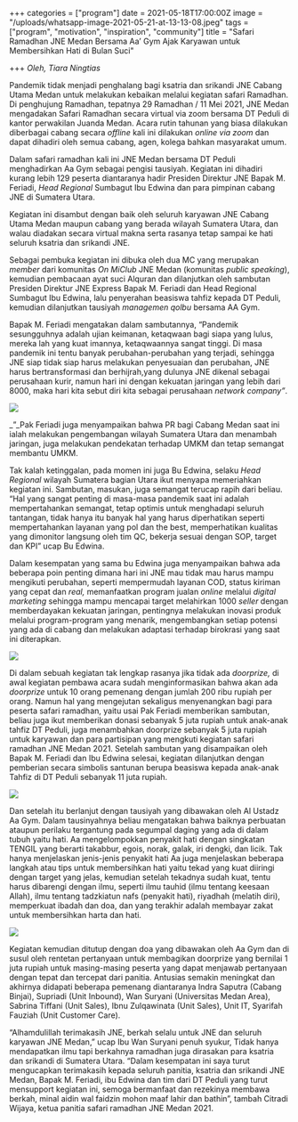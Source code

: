 +++
categories = ["program"]
date = 2021-05-18T17:00:00Z
image = "/uploads/whatsapp-image-2021-05-21-at-13-13-08.jpeg"
tags = ["program", "motivation", "inspiration", "community"]
title = "Safari Ramadhan JNE Medan Bersama Aa’ Gym Ajak Karyawan untuk Membersihkan Hati di Bulan Suci"

+++
_Oleh, Tiara Ningtias_

Pandemik tidak menjadi penghalang bagi ksatria dan srikandi JNE Cabang Utama Medan untuk melakukan kebaikan melalui kegiatan safari Ramadhan. Di penghujung Ramadhan, tepatnya 29 Ramadhan / 11 Mei 2021, JNE Medan mengadakan Safari Ramadhan secara virtual via zoom bersama DT Peduli di kantor perwakilan Juanda Medan. Acara rutin tahunan yang biasa dilakukan diberbagai cabang secara _offline_ kali ini dilakukan _online via zoom_ dan dapat dihadiri oleh semua cabang, agen, kolega bahkan masyarakat umum.

Dalam safari ramadhan kali ini JNE Medan bersama DT Peduli menghadirkan Aa Gym sebagai pengisi tausiyah. Kegiatan ini dihadiri kurang lebih 129 peserta diantaranya hadir Presiden Direktur JNE Bapak M. Feriadi, _Head Regional_ Sumbagut Ibu Edwina dan para pimpinan cabang JNE di Sumatera Utara.

Kegiatan ini disambut dengan baik oleh seluruh karyawan JNE Cabang Utama Medan maupun cabang yang berada wilayah Sumatera Utara, dan walau diadakan secara virtual makna serta rasanya tetap sampai ke hati seluruh ksatria dan srikandi JNE.

Sebagai pembuka kegiatan ini dibuka oleh dua MC yang merupakan _member_ dari komunitas _On MiClub_ JNE Medan (komunitas _public speaking_), kemudian pembacaan ayat suci Alquran dan dilanjutkan oleh sambutan Presiden Direktur JNE Express Bapak M. Feriadi dan Head Regional Sumbagut Ibu Edwina, lalu penyerahan beasiswa tahfiz kepada DT Peduli, kemudian dilanjutkan tausiyah _managemen qolbu_ bersama AA Gym.

Bapak M. Feriadi mengatakan dalam sambutannya, “Pandemik sesungguhnya adalah ujian keimanan, ketaqwaan bagi siapa yang lulus, mereka lah yang kuat imannya, ketaqwaannya sangat tinggi. Di masa pandemik ini tentu banyak perubahan-perubahan yang terjadi, sehingga JNE siap tidak siap harus melakukan penyesuaian dan perubahan, JNE harus bertransformasi dan berhijrah,yang dulunya JNE dikenal sebagai perusahaan kurir, namun hari ini dengan kekuatan jaringan yang lebih dari 8000, maka hari kita sebut diri kita sebagai perusahaan _network company”_.

![](/uploads/whatsapp-image-2021-05-21-at-13-13-08-3.jpeg)

_”_Pak Feriadi juga menyampaikan bahwa PR bagi Cabang Medan saat ini ialah melakukan pengembangan wilayah Sumatera Utara dan menambah jaringan, juga melakukan pendekatan terhadap UMKM dan tetap semangat membantu UMKM.

Tak kalah ketinggalan, pada momen ini juga Bu Edwina, selaku _Head Regional_ wilayah Sumatera bagian Utara ikut menyapa memeriahkan kegiatan ini. Sambutan, masukan, juga semangat terucap rapih dari beliau. “Hal yang sangat penting di masa-masa pandemik saat ini adalah mempertahankan semangat, tetap optimis untuk menghadapi seluruh tantangan, tidak hanya itu banyak hal yang harus diperhatikan seperti mempertahankan layanan yang pol dan the best, memperhatikan kualitas yang dimonitor langsung oleh tim QC, bekerja sesuai dengan SOP, target dan KPI” ucap Bu Edwina.

Dalam kesempatan yang sama bu Edwina juga menyampaikan bahwa ada beberapa poin penting dimana hari ini JNE mau tidak mau harus mampu mengikuti perubahan, seperti mempermudah layanan COD, status kiriman yang cepat dan _real,_ memanfaatkan program jualan _online_ melalui _digital marketing_ sehingga mampu mencapai target melahirkan 1000 _seller_ dengan memberdayakan kekuatan jaringan, pentingnya melakukan inovasi produk melalui program-program yang menarik, mengembangkan setiap potensi yang ada di cabang dan melakukan adaptasi terhadap birokrasi yang saat ini diterapkan.

![](/uploads/whatsapp-image-2021-05-21-at-13-13-08-2.jpeg)

Di dalam sebuah kegiatan tak lengkap rasanya jika tidak ada _doorprize,_ di awal kegiatan pembawa acara sudah menginformasikan bahwa akan ada _doorprize_ untuk 10 orang pemenang dengan jumlah 200 ribu rupiah per orang. Namun hal yang mengejutan sekaligus menyenangkan bagi para peserta safari ramadhan, yaitu usai Pak Feriadi memberikan sambutan, beliau juga ikut memberikan donasi sebanyak 5 juta rupiah untuk anak-anak tahfiz DT Peduli, juga menambahkan doorprize sebanyak 5 juta rupiah untuk karyawan dan para partisipan yang mengkuti kegiatan safari ramadhan JNE Medan 2021. Setelah sambutan yang disampaikan oleh Bapak M. Feriadi dan Ibu Edwina selesai, kegiatan dilanjutkan dengan pemberian secara simbolis santunan berupa beasiswa kepada anak-anak Tahfiz di DT Peduli sebanyak 11 juta rupiah.

![](/uploads/whatsapp-image-2021-05-21-at-13-18-21.jpeg)

Dan setelah itu berlanjut dengan tausiyah yang dibawakan oleh Al Ustadz Aa Gym. Dalam tausinyahnya beliau mengatakan bahwa baiknya perbuatan ataupun perilaku tergantung pada segumpal daging yang ada di dalam tubuh yaitu hati. Aa mengelompokkan penyakit hati dengan singkatan TENGIL yang berarti takabbur, egois, norak, galak, iri dengki, dan licik. Tak hanya menjelaskan jenis-jenis penyakit hati Aa juga menjelaskan beberapa langkah atau tips untuk membersihkan hati yaitu tekad yang kuat diiringi dengan target yang jelas, kemudian setelah tekadnya sudah kuat, tentu harus dibarengi dengan ilmu, seperti ilmu tauhid (ilmu tentang keesaan Allah), ilmu tentang tadzkiatun nafs (penyakit hati), riyadhah (melatih diri), memperkuat ibadah dan doa, dan yang terakhir adalah membayar zakat untuk membersihkan harta dan hati.

![](/uploads/whatsapp-image-2021-05-21-at-13-13-08.jpeg)

Kegiatan kemudian ditutup dengan doa yang dibawakan oleh Aa Gym dan di susul oleh rentetan pertanyaan untuk membagikan doorprize yang bernilai 1 juta rupiah untuk masing-masing peserta yang dapat menjawab pertanyaan dengan tepat dan tercepat dari panitia. Antusias semakin meningkat dan akhirnya didapati beberapa pemenang diantaranya Indra Saputra (Cabang Binjai), Supriadi (Unit Inbound), Wan Suryani (Universitas Medan Area), Sabrina Tiffani (Unit Sales), Ibnu Zulqawinata (Unit Sales), Unit IT, Syarifah Fauziah (Unit Customer Care).

“Alhamdulillah terimakasih JNE, berkah selalu untuk JNE dan seluruh karyawan JNE Medan,” ucap Ibu Wan Suryani penuh syukur, Tidak hanya mendapatkan ilmu tapi berkahnya ramadhan juga dirasakan para ksatria dan srikandi di Sumatera Utara. “Dalam kesempatan ini saya turut mengucapkan terimakasih kepada seluruh panitia, ksatria dan srikandi JNE Medan, Bapak M. Feriadi, ibu Edwina dan tim dari DT Peduli yang turut mensupport kegiatan ini, semoga bermanfaat dan rezekinya membawa berkah, minal aidin wal faidzin mohon maaf lahir dan bathin”, tambah Citradi Wijaya, ketua panitia safari ramadhan JNE Medan 2021.